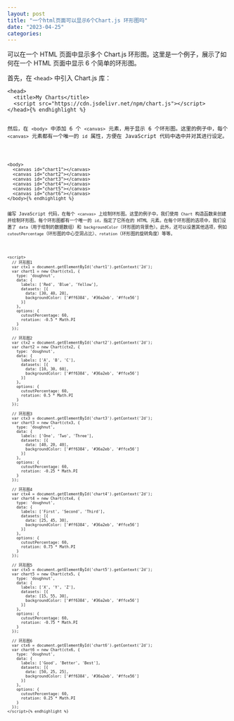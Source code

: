 ```yaml
---
layout: post
title: "一个html页面可以显示6个Chart.js 环形图吗"
date: "2023-04-25"
categories: 
---
```

<p>可以在一个 HTML 页面中显示多个 Chart.js 环形图。这里是一个例子，展示了如何在一个 HTML 页面中显示 6 个简单的环形图。</p>

<p>首先，在 <code>&lt;head&gt;</code> 中引入 Chart.js 库：</p>

<pre>
<code>&lt;head&gt;
  &lt;title&gt;My Charts&lt;/title&gt;
  &lt;script src=&quot;https://cdn.jsdelivr.net/npm/chart.js&quot;&gt;&lt;/script&gt;
&lt;/head&gt;{% endhighlight %}

<p>然后，在 <code>&lt;body&gt;</code> 中添加 6 个 <code>&lt;canvas&gt;</code> 元素，用于显示 6 个环形图。这里的例子中，每个 <code>&lt;canvas&gt;</code> 元素都有一个唯一的 <code>id</code> 属性，方便在 JavaScript 代码中选中并对其进行设定。</p>

<pre>
<code>&lt;body&gt;
  &lt;canvas id=&quot;chart1&quot;&gt;&lt;/canvas&gt;
  &lt;canvas id=&quot;chart2&quot;&gt;&lt;/canvas&gt;
  &lt;canvas id=&quot;chart3&quot;&gt;&lt;/canvas&gt;
  &lt;canvas id=&quot;chart4&quot;&gt;&lt;/canvas&gt;
  &lt;canvas id=&quot;chart5&quot;&gt;&lt;/canvas&gt;
  &lt;canvas id=&quot;chart6&quot;&gt;&lt;/canvas&gt;
&lt;/body&gt;{% endhighlight %}

<p>编写 JavaScript 代码，在每个 <code>&lt;canvas&gt;</code> 上绘制环形图。这里的例子中，我们使用 <code>Chart</code> 构造函数来创建并绘制环形图。每个环形图都有一个唯一的 <code>id</code>，指定了它所在的 HTML 元素。在每个环形图的选项中，我们设置了 <code>data</code>（用于绘制的数据数组）和 <code>backgroundColor</code>（环形图的背景色）。此外，还可以设置其他选项，例如 <code>cutoutPercentage</code>（环形图的中心空洞占比）、<code>rotation</code>（环形图的旋转角度）等等。</p>

<pre>
<code>&lt;script&gt;
  // 环形图1
  var ctx1 = document.getElementById(&#39;chart1&#39;).getContext(&#39;2d&#39;);
  var chart1 = new Chart(ctx1, {
    type: &#39;doughnut&#39;,
    data: {
      labels: [&#39;Red&#39;, &#39;Blue&#39;, &#39;Yellow&#39;],
      datasets: [{
        data: [30, 40, 20],
        backgroundColor: [&#39;#ff6384&#39;, &#39;#36a2eb&#39;, &#39;#ffce56&#39;]
      }]
    },
    options: {
      cutoutPercentage: 60,
      rotation: -0.5 * Math.PI
    }
  });

  // 环形图2
  var ctx2 = document.getElementById(&#39;chart2&#39;).getContext(&#39;2d&#39;);
  var chart2 = new Chart(ctx2, {
    type: &#39;doughnut&#39;,
    data: {
      labels: [&#39;A&#39;, &#39;B&#39;, &#39;C&#39;],
      datasets: [{
        data: [10, 30, 60],
        backgroundColor: [&#39;#ff6384&#39;, &#39;#36a2eb&#39;, &#39;#ffce56&#39;]
      }]
    },
    options: {
      cutoutPercentage: 60,
      rotation: 0.5 * Math.PI
    }
  });

  // 环形图3
  var ctx3 = document.getElementById(&#39;chart3&#39;).getContext(&#39;2d&#39;);
  var chart3 = new Chart(ctx3, {
    type: &#39;doughnut&#39;,
    data: {
      labels: [&#39;One&#39;, &#39;Two&#39;, &#39;Three&#39;],
      datasets: [{
        data: [40, 20, 40],
        backgroundColor: [&#39;#ff6384&#39;, &#39;#36a2eb&#39;, &#39;#ffce56&#39;]
      }]
    },
    options: {
      cutoutPercentage: 60,
      rotation: -0.25 * Math.PI
    }
  });

  // 环形图4
  var ctx4 = document.getElementById(&#39;chart4&#39;).getContext(&#39;2d&#39;);
  var chart4 = new Chart(ctx4, {
    type: &#39;doughnut&#39;,
    data: {
      labels: [&#39;First&#39;, &#39;Second&#39;, &#39;Third&#39;],
      datasets: [{
        data: [25, 45, 30],
        backgroundColor: [&#39;#ff6384&#39;, &#39;#36a2eb&#39;, &#39;#ffce56&#39;]
      }]
    },
    options: {
      cutoutPercentage: 60,
      rotation: 0.75 * Math.PI
    }
  });

  // 环形图5
  var ctx5 = document.getElementById(&#39;chart5&#39;).getContext(&#39;2d&#39;);
  var chart5 = new Chart(ctx5, {
    type: &#39;doughnut&#39;,
    data: {
      labels: [&#39;X&#39;, &#39;Y&#39;, &#39;Z&#39;],
      datasets: [{
        data: [15, 55, 30],
        backgroundColor: [&#39;#ff6384&#39;, &#39;#36a2eb&#39;, &#39;#ffce56&#39;]
      }]
    },
    options: {
      cutoutPercentage: 60,
      rotation: -0.75 * Math.PI
    }
  });

  // 环形图6
  var ctx6 = document.getElementById(&#39;chart6&#39;).getContext(&#39;2d&#39;);
  var chart6 = new Chart(ctx6, {
    type: &#39;doughnut&#39;,
    data: {
      labels: [&#39;Good&#39;, &#39;Better&#39;, &#39;Best&#39;],
      datasets: [{
        data: [50, 25, 25],
        backgroundColor: [&#39;#ff6384&#39;, &#39;#36a2eb&#39;, &#39;#ffce56&#39;]
      }]
    },
    options: {
      cutoutPercentage: 60,
      rotation: 0.25 * Math.PI
    }
  });
&lt;/script&gt;{% endhighlight %}

